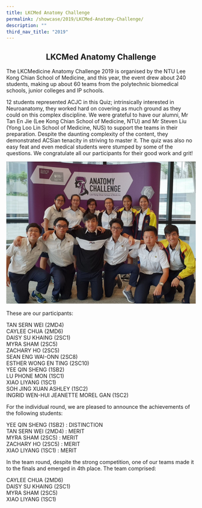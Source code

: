 ```yaml
---
title: LKCMed Anatomy Challenge
permalink: /showcase/2019/LKCMed-Anatomy-Challenge/
description: ""
third_nav_title: "2019"
---
```

## <center> LKCMed Anatomy Challenge </center> 

The LKCMedicine Anatomy Challenge 2019 is organised by the NTU Lee Kong Chian School of Medicine, and this year, the event drew about 240 students, making up about 60 teams from the polytechnic biomedical schools, junior colleges and IP schools.

12 students represented ACJC in this Quiz; intrinsically interested in Neuroanatomy, they worked hard on covering as much ground as they could on this complex discipline. We were grateful to have our alumni, Mr Tan En Jie (Lee Kong Chian School of Medicine, NTU) and Mr Steven Liu (Yong Loo Lin School of Medicine, NUS) to support the teams in their preparation. Despite the daunting complexity of the content, they demonstrated ACSian tenacity in striving to master it. The quiz was also no easy feat and even medical students were stumped by some of the questions. We congratulate all our participants for their good work and grit!

![](/images/Photo%201.jpeg)

These are our participants:

TAN SERN WEI (2MD4)<br>
CAYLEE CHUA (2MD6)<br>
DAISY SU KHAING (2SC1)<br>
MYRA SHAM (2SC5)<br>
ZACHARY HO (2SC5)<br>
SEAN ENG WAI-ONN (2SC8)<br>
ESTHER WONG EN TING (2SC10)<br>
YEE QIN SHENG (1SB2)<br>
LU PHONE MON (1SC1)<br>
XIAO LIYANG (1SC1)<br>
SOH JING XUAN ASHLEY (1SC2)<br>
INGRID WEN-HUI JEANETTE MOREL GAN (1SC2)

For the individual round, we are pleased to announce the achievements of the following students:

YEE QIN SHENG (1SB2) : DISTINCTION<br>
TAN SERN WEI (2MD4) : MERIT<br>
MYRA SHAM (2SC5) : MERIT<br>
ZACHARY HO (2SC5) : MERIT<br>
XIAO LIYANG (1SC1) : MERIT

In the team round, despite the strong competition, one of our teams made it to the finals and emerged in 4th place. The team comprised:

CAYLEE CHUA (2MD6)<br>
DAISY SU KHAING (2SC1)<br>
MYRA SHAM (2SC5)<br>
XIAO LIYANG (1SC1)